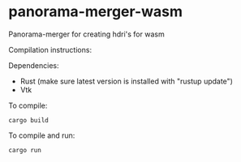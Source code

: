 # panorama-merger-wasm
Panorama-merger for creating hdri's for wasm

Compilation instructions:

Dependencies:
  - Rust (make sure latest version is installed with "rustup update")
  - Vtk

To compile:

  `cargo build`
  
To compile and run:

  `cargo run`
